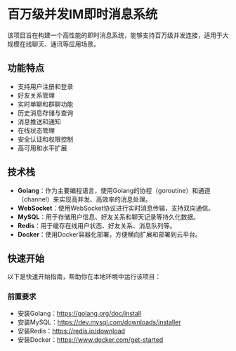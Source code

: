 # 百万级并发IM即时消息系统

该项目旨在构建一个高性能的即时消息系统，能够支持百万级并发连接，适用于大规模在线聊天、通讯等应用场景。

## 功能特点

- 支持用户注册和登录
- 好友关系管理
- 实时单聊和群聊功能
- 历史消息存储与查询
- 消息推送和通知
- 在线状态管理
- 安全认证和权限控制
- 高可用和水平扩展

## 技术栈

- **Golang**：作为主要编程语言，使用Golang的协程（goroutine）和通道（channel）来实现高并发、高效率的消息处理。
- **WebSocket**：使用WebSocket协议进行实时消息传输，支持双向通信。
- **MySQL**：用于存储用户信息、好友关系和聊天记录等持久化数据。
- **Redis**：用于缓存在线用户状态、好友关系、消息队列等。
- **Docker**：使用Docker容器化部署，方便横向扩展和部署到云平台。

## 快速开始

以下是快速开始指南，帮助你在本地环境中运行该项目：

### 前置要求

- 安装Golang：https://golang.org/doc/install
- 安装MySQL：https://dev.mysql.com/downloads/installer
- 安装Redis：https://redis.io/download
- 安装Docker：https://www.docker.com/get-started

